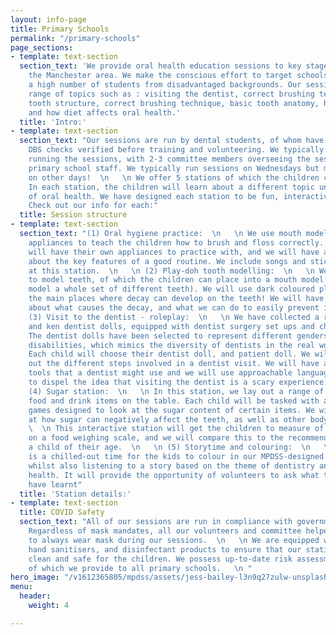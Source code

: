 ```yaml
---
layout: info-page
title: Primary Schools
permalink: "/primary-schools"
page_sections:
- template: text-section
  section_text: 'We provide oral health education sessions to key stage 1 pupils in
    the Manchester area. We make the conscious effort to target schools that support
    a high number of students from disadvantaged backgrounds. Our sessions cover a
    range of topics such as : visiting the dentist, correct brushing technique, basic
    tooth structure, correct brushing technique, basic tooth anatomy, how decay develops
    and how diet affects oral health.'
  title: 'Intro:'
- template: text-section
  section_text: "Our sessions are run by dental students, of whom have all had advanced
    DBS checks verified before training and volunteering. We typically have 5 volunteers
    running the sessions, with 2-3 committee members overseeing the session alongside
    primary school staff. We typically run sessions on Wednesdays but may have availability
    on other days!  \n   \n We offer 5 stations of which the children can rotate around.
    In each station, the children will learn about a different topic under the umbrella
    of oral health. We have designed each station to be fun, interactive, and informative!
    Check out our info for each:"
  title: Session structure
- template: text-section
  section_text: "(1) Oral hygiene practice:  \n   \n We use mouth models and dental
    appliances to teach the children how to brush and floss correctly. Each child
    will have their own appliances to practice with, and we will have an open discussion
    about the key features of a good routine. We include songs and sticker rewards
    at this station.  \n   \n (2) Play-doh tooth modelling:  \n   \n We will use play-doh
    to model teeth, of which the children can place into a mouth model (until they
    model a whole set of different teeth). We will use dark coloured play-doh to mimic
    the main places where decay can develop on the teeth! We will have an open discussion
    about what causes the decay, and what we can do to easily prevent it.  \n   \n
    (3) Visit to the dentist - roleplay:  \n   \n We have collected a range of barbie
    and ken dentist dolls, equipped with dentist surgery set ups and child patients!
    The dentist dolls have been selected to represent different genders, races, and
    disabilities, which mimics the diversity of dentists in the real world.  \n   \n
    Each child will choose their dentist doll, and patient doll. We will then act
    out the different steps involved in a dentist visit. We will have a look at different
    tools that a dentist might use and we will use approachable language in order
    to dispel the idea that visiting the dentist is a scary experience.   \n   \n
    (4) Sugar station:  \n   \n In this station, we lay out a range of plastic toy
    food and drink items on the table. Each child will be tasked with a range of different
    games designed to look at the sugar content of certain items. We will also look
    at how sugar can negatively affect the teeth, as well as other body parts.   \n
    \  \n This interactive station will get the children to measure of sugar content
    on a food weighing scale, and we will compare this to the recommended intake for
    a child of their age.  \n   \n (5) Storytime and colouring:  \n   \n This station
    is a chilled-out time for the kids to colour in our MPDSS-designed colouring sheets
    whilst also listening to a story based on the theme of dentistry and good oral
    health. It will provide the opportunity of volunteers to ask what the children
    have learnt"
  title: 'Station details:'
- template: text-section
  title: COVID Safety
  section_text: "All of our sessions are run in compliance with governmental guidelines.
    Regardless of mask mandates, all our volunteers and committee helpers will continue
    to always wear mask during our sessions.  \n   \n We are equipped with spare masks,
    hand sanitisers, and disinfectant products to ensure that our stations remain
    clean and safe for the children. We possess up-to-date risk assessment forms,
    of which we provide to all primary schools.   \n "
hero_image: "/v1612365805/mpdss/assets/jess-bailey-l3n9q27zulw-unsplash.jpg"
menu:
  header:
    weight: 4

---
```

